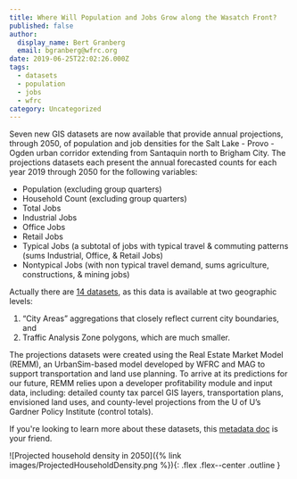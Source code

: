 ```yaml
---
title: Where Will Population and Jobs Grow along the Wasatch Front?
published: false
author:
  display_name: Bert Granberg
  email: bgranberg@wfrc.org
date: 2019-06-25T22:02:26.000Z
tags:
  - datasets
  - population
  - jobs
  - wfrc
category: Uncategorized
---
```


Seven new GIS datasets are now available that provide annual projections, through 2050, of population and job densities for the Salt Lake - Provo - Ogden urban corridor extending from Santaquin north to Brigham City. The projections datasets each present the annual forecasted counts for each year 2019 through 2050 for the following variables:

- Population (excluding group quarters)
- Household Count (excluding group quarters)
- Total Jobs
- Industrial Jobs
- Office Jobs
- Retail Jobs
- Typical Jobs (a subtotal of jobs with typical travel & commuting patterns (sums Industrial, Office, & Retail Jobs)
- Nontypical Jobs (with non typical travel demand, sums agriculture, constructions, & mining jobs)

Actually there are [14 datasets](https://data.wfrc.org/search?q=projections), as this data is available at two geographic levels:

1. “City Areas” aggregations that closely reflect current city boundaries, and
1. Traffic Analysis Zone polygons, which are much smaller.

The projections datasets were created using the Real Estate Market Model (REMM), an UrbanSim-based model developed by WFRC and MAG to support transportation and land use planning. To arrive at its predictions for our future, REMM relies upon a developer profitability module and input data, including: detailed county tax parcel GIS layers, transportation plans, envisioned land uses, and county-level projections from the U of U’s Gardner Policy Institute (control totals).

If you're looking to learn more about these datasets, this [metadata doc](https://docs.google.com/document/d/1kgaSewcLy8WIh0BzjwDqNF_3h0R9FN_rzraxoXRa5C8/edit?usp=sharing) is your friend.

![Projected household density in 2050]({% link images/ProjectedHouseholdDensity.png %}){: .flex .flex--center .outline }
